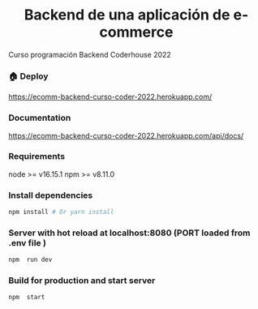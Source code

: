 <h1 align="center"> Backend de una aplicación de e-commerce</h1>
<p>
 Curso programación Backend Coderhouse 2022
</p>

### 🏠 Deploy

https://ecomm-backend-curso-coder-2022.herokuapp.com/

### Documentation

https://ecomm-backend-curso-coder-2022.herokuapp.com/api/docs/

### Requirements

node >= v16.15.1
npm >= v8.11.0

### Install dependencies

```sh
npm install # Or yarn install
```
###  Server with hot reload at localhost:8080 (PORT loaded from .env file )

```sh
npm  run dev
```

###  Build for production and start server

```sh
npm  start
```

